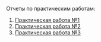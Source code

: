 Отчеты по практическим работам: 
1. [Практическая работа №1](https://github.com/KARAMELKA07/Mobile_2/blob/main/Practice%201/report/README.md)
2. [Практическая работа №2](https://github.com/KARAMELKA07/Mobile_2/blob/main/Practice%202/report/README.md)
3. [Практическая работа №3](https://github.com/KARAMELKA07/Mobile_2/blob/main/Practice%203/report/README.md)
